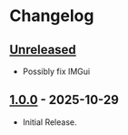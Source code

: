 # Changelog

## [Unreleased]
- Possibly fix IMGui

## [1.0.0] - 2025-10-29

- Initial Release.

[unreleased]: https://github.com/excellent-ae/zannc-The_One_God/compare/1.0.0...HEAD
[1.0.0]: https://github.com/excellent-ae/zannc-The_One_God/compare/c8843113a3942535e2d5baecb353b9507f2db415...1.0.0
